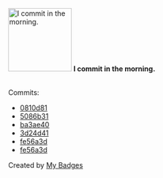 <img src="https://my-badges.github.io/my-badges/morning-commits.png" alt="I commit in the morning." title="I commit in the morning." width="128">
<strong>I commit in the morning.</strong>
<br><br>

Commits:

- <a href="https://github.com/aristanetworks/j2lint/commit/0810d81f7aee71329e0fa51934e56052697f3520">0810d81</a>
- <a href="https://github.com/aristanetworks/j2lint/commit/5086b3146cebacac50fd638c369c0b86799e038a">5086b31</a>
- <a href="https://github.com/aristanetworks/j2lint/commit/ba3ae401e723b8e359ea675274d6733340f96582">ba3ae40</a>
- <a href="https://github.com/aristanetworks/j2lint/commit/3d24d41f139dbf5551f9dd5680e99ee0404fde64">3d24d41</a>
- <a href="https://github.com/gmuloc/j2lint/commit/fe56a3ded27c1d3f8ce03e4fff9f08a65b85db12">fe56a3d</a>
- <a href="https://github.com/aristanetworks/j2lint/commit/fe56a3ded27c1d3f8ce03e4fff9f08a65b85db12">fe56a3d</a>


Created by <a href="https://github.com/my-badges/my-badges">My Badges</a>